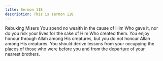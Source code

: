 ```yaml
---
title: Sermon 118
description: This is sermon 118
---
```


Rebuking Misers
You spend no wealth in the cause of Him Who gave it, nor do you risk your lives for the sake
of Him Who created them. You enjoy honour through Allah among His creatures, but you do
not honour Allah among His creatures.
You should derive lessons from your occupying the places of those who were before you and
from the departure of your nearest brothers.